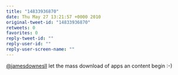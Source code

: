 ```yaml
---
title: "14833936870"
date: Thu May 27 13:21:57 +0000 2010
original-tweet-id: "14833936870"
retweets: 0
favorites: 0
reply-tweet-id: ""
reply-user-id: ""
reply-user-screen-name: ""
---
```

<a href="https://twitter.com/jamesdownesll">@jamesdownesll</a> let the mass download of apps an content begin :-)
